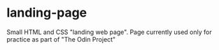 # landing-page
Small HTML and CSS "landing web page". Page currently used only for practice as part of "The Odin Project"
